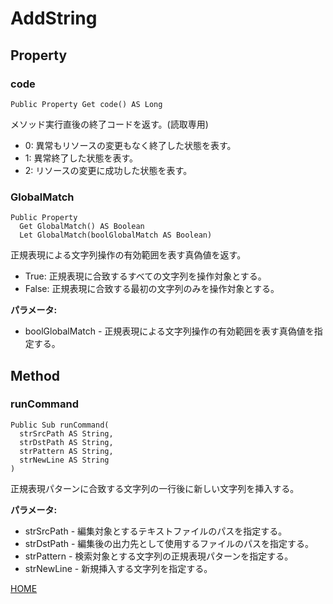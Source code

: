 # AddString
## Property
### code

```
Public Property Get code() AS Long
```

メソッド実行直後の終了コードを返す。(読取専用)

* 0: 異常もリソースの変更もなく終了した状態を表す。
* 1: 異常終了した状態を表す。
* 2: リソースの変更に成功した状態を表す。

### GlobalMatch

```
Public Property
  Get GlobalMatch() AS Boolean
  Let GlobalMatch(boolGlobalMatch AS Boolean)
```

正規表現による文字列操作の有効範囲を表す真偽値を返す。

* True: 正規表現に合致するすべての文字列を操作対象とする。
* False: 正規表現に合致する最初の文字列のみを操作対象とする。

**パラメータ:**

* boolGlobalMatch - 正規表現による文字列操作の有効範囲を表す真偽値を指定する。

## Method
### runCommand

```
Public Sub runCommand(
  strSrcPath AS String,
  strDstPath AS String,
  strPattern AS String,
  strNewLine AS String
)
```

正規表現パターンに合致する文字列の一行後に新しい文字列を挿入する。

**パラメータ:**

* strSrcPath - 編集対象とするテキストファイルのパスを指定する。
* strDstPath - 編集後の出力先として使用するファイルのパスを指定する。
* strPattern - 検索対象とする文字列の正規表現パターンを指定する。
* strNewLine - 新規挿入する文字列を指定する。

[HOME](index)
